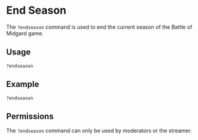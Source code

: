 # End Season

The `?endseason` command is used to end the current season of the Battle of Midgard game.

## Usage

`?endseason`

## Example

`?endseason`

## Permissions

The `?endseason` command can only be used by moderators or the streamer.
